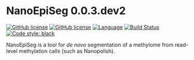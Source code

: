 # NanoEpiSeg 0.0.3.dev2
[![GitHub license](https://img.shields.io/github/license/snajder-r/nanoepiseg.svg)](https://github.com/snajder-r/nanoepiseg/blob/master/LICENSE)
[![GitHub license](https://img.shields.io/github/license/snajder-r/nanoepiseg)](https://github.com/snajder-r/nanoepiseg/blob/master/LICENSE)
[![Language](https://img.shields.io/badge/Language-Python3.7+-yellow.svg)](https://www.python.org/)
[![Build Status](https://travis-ci.com/snajder-r/nanoepiseg.svg?branch=main)](https://travis-ci.com/snajder-r/nanoepiseg)
[![Code style: black](https://img.shields.io/badge/code%20style-black-black.svg?style=flat)](https://github.com/snajder-r/black "Black (modified)")

NanoEpiSeg is a tool for *de novo* segmentation of  a methylome from read-level methylation calls (such as Nanopolish).